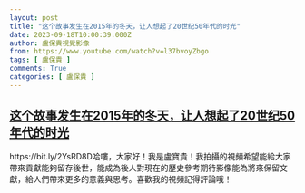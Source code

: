 ```yaml
---
layout: post
title: "这个故事发生在2015年的冬天，让人想起了20世纪50年代的时光"
date: 2023-09-18T10:00:39.000Z
author: 盧保貴視覺影像
from: https://www.youtube.com/watch?v=l37bvoyZbgo
tags: [ 盧保貴 ]
comments: True
categories: [ 盧保貴 ]
---
```

<!--1695031239000-->
[这个故事发生在2015年的冬天，让人想起了20世纪50年代的时光](https://www.youtube.com/watch?v=l37bvoyZbgo)
------

<div>
https://bit.ly/2YsRD8D哈嘍，大家好！我是盧寶貴！我拍攝的視頻希望能給大家帶來貢獻能夠留存後世，能成為後人對現在的歷史參考期待影像能為將來保留文獻，給人們帶來更多的意義與思考。喜歡我的視頻記得評論哦！
</div>

